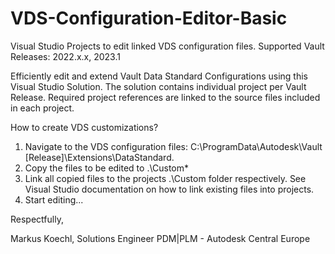# VDS-Configuration-Editor-Basic
Visual Studio Projects to edit linked VDS configuration files.
Supported Vault Releases: 2022.x.x, 2023.1

Efficiently edit and extend Vault Data Standard Configurations using this Visual Studio Solution.
The solution contains individual project per Vault Release. Required project references are linked to the source files included in each project.

How to create VDS customizations?
1. Navigate to the VDS configuration files: C:\ProgramData\Autodesk\Vault [Release]\Extensions\DataStandard.
2. Copy the files to be edited to .\Custom* 
3. Link all copied files to the projects .\Custom folder respectively. See Visual Studio documentation on how to link existing files into projects.
4. Start editing...


Respectfully,

Markus Koechl, Solutions Engineer PDM|PLM - Autodesk Central Europe
